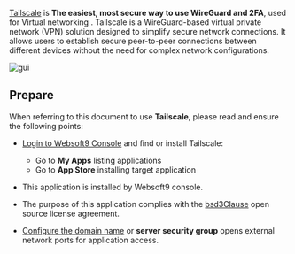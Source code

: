 [Tailscale](https://tailscale.com) is **The easiest, most secure way to use WireGuard and 2FA**, used for Virtual networking . Tailscale is a WireGuard-based virtual private network (VPN) solution designed to simplify secure network connections. It allows users to establish secure peer-to-peer connections between different devices without the need for complex network configurations.


![gui](https://libs.websoft9.com/Websoft9/DocsPicture/zh/tailscale/tailscale-gui-websoft9.png)


## Prepare

When referring to this document to use **Tailscale**, please read and ensure the following points:

- [Login to Websoft9 Console](./login-console) and find or install Tailscale:
  - Go to **My Apps** listing applications 
  - Go to **App Store** installing target application

- This application is installed by Websoft9 console.


- The purpose of this application complies with the [bsd3Clause](https://opensource.org/licenses/BSD-3-Clause) open source license agreement.


- [Configure the domain name](./domain-set) or **server security group** opens external network ports for application access.